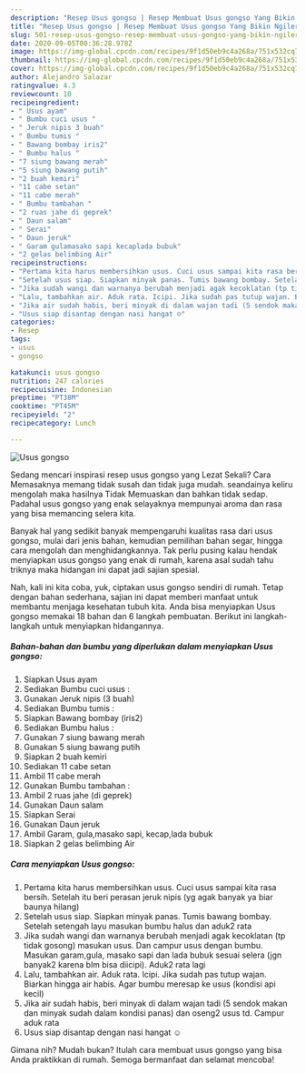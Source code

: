 ```yaml
---
description: "Resep Usus gongso | Resep Membuat Usus gongso Yang Bikin Ngiler"
title: "Resep Usus gongso | Resep Membuat Usus gongso Yang Bikin Ngiler"
slug: 501-resep-usus-gongso-resep-membuat-usus-gongso-yang-bikin-ngiler
date: 2020-09-05T00:36:28.978Z
image: https://img-global.cpcdn.com/recipes/9f1d50eb9c4a268a/751x532cq70/usus-gongso-foto-resep-utama.jpg
thumbnail: https://img-global.cpcdn.com/recipes/9f1d50eb9c4a268a/751x532cq70/usus-gongso-foto-resep-utama.jpg
cover: https://img-global.cpcdn.com/recipes/9f1d50eb9c4a268a/751x532cq70/usus-gongso-foto-resep-utama.jpg
author: Alejandro Salazar
ratingvalue: 4.3
reviewcount: 10
recipeingredient:
- " Usus ayam"
- " Bumbu cuci usus "
- " Jeruk nipis 3 buah"
- " Bumbu tumis "
- " Bawang bombay iris2"
- " Bumbu halus "
- "7 siung bawang merah"
- "5 siung bawang putih"
- "2 buah kemiri"
- "11 cabe setan"
- "11 cabe merah"
- " Bumbu tambahan "
- "2 ruas jahe di geprek"
- " Daun salam"
- " Serai"
- " Daun jeruk"
- " Garam gulamasako sapi kecaplada bubuk"
- "2 gelas belimbing Air"
recipeinstructions:
- "Pertama kita harus membersihkan usus. Cuci usus sampai kita rasa bersih. Setelah itu beri perasan jeruk nipis (yg agak banyak ya biar baunya hilang)"
- "Setelah usus siap. Siapkan minyak panas. Tumis bawang bombay. Setelah setengah layu masukan bumbu halus dan aduk2 rata"
- "Jika sudah wangi dan warnanya berubah menjadi agak kecoklatan (tp tidak gosong) masukan usus. Dan campur usus dengan bumbu. Masukan garam,gula, masako sapi dan lada bubuk sesuai selera (jgn banyak2 karena blm bisa diicipi). Aduk2 rata lagi"
- "Lalu, tambahkan air. Aduk rata. Icipi. Jika sudah pas tutup wajan. Biarkan hingga air habis. Agar bumbu meresap ke usus (kondisi api kecil)"
- "Jika air sudah habis, beri minyak di dalam wajan tadi (5 sendok makan dan minyak sudah dalam kondisi panas) dan oseng2 usus td. Campur aduk rata"
- "Usus siap disantap dengan nasi hangat ☺"
categories:
- Resep
tags:
- usus
- gongso

katakunci: usus gongso 
nutrition: 247 calories
recipecuisine: Indonesian
preptime: "PT38M"
cooktime: "PT45M"
recipeyield: "2"
recipecategory: Lunch

---
```



![Usus gongso](https://img-global.cpcdn.com/recipes/9f1d50eb9c4a268a/751x532cq70/usus-gongso-foto-resep-utama.jpg)

Sedang mencari inspirasi resep usus gongso yang Lezat Sekali? Cara Memasaknya memang tidak susah dan tidak juga mudah. seandainya keliru mengolah maka hasilnya Tidak Memuaskan dan bahkan tidak sedap. Padahal usus gongso yang enak selayaknya mempunyai aroma dan rasa yang bisa memancing selera kita.

Banyak hal yang sedikit banyak mempengaruhi kualitas rasa dari usus gongso, mulai dari jenis bahan, kemudian pemilihan bahan segar, hingga cara mengolah dan menghidangkannya. Tak perlu pusing kalau hendak menyiapkan usus gongso yang enak di rumah, karena asal sudah tahu triknya maka hidangan ini dapat jadi sajian spesial.




Nah, kali ini kita coba, yuk, ciptakan usus gongso sendiri di rumah. Tetap dengan bahan sederhana, sajian ini dapat memberi manfaat untuk membantu menjaga kesehatan tubuh kita. Anda bisa menyiapkan Usus gongso memakai 18 bahan dan 6 langkah pembuatan. Berikut ini langkah-langkah untuk menyiapkan hidangannya.

<!--inarticleads1-->

##### Bahan-bahan dan bumbu yang diperlukan dalam menyiapkan Usus gongso:

1. Siapkan  Usus ayam
1. Sediakan  Bumbu cuci usus :
1. Gunakan  Jeruk nipis (3 buah)
1. Sediakan  Bumbu tumis :
1. Siapkan  Bawang bombay (iris2)
1. Sediakan  Bumbu halus :
1. Gunakan 7 siung bawang merah
1. Gunakan 5 siung bawang putih
1. Siapkan 2 buah kemiri
1. Sediakan 11 cabe setan
1. Ambil 11 cabe merah
1. Gunakan  Bumbu tambahan :
1. Ambil 2 ruas jahe (di geprek)
1. Gunakan  Daun salam
1. Siapkan  Serai
1. Gunakan  Daun jeruk
1. Ambil  Garam, gula,masako sapi, kecap,lada bubuk
1. Siapkan 2 gelas belimbing Air




<!--inarticleads2-->

##### Cara menyiapkan Usus gongso:

1. Pertama kita harus membersihkan usus. Cuci usus sampai kita rasa bersih. Setelah itu beri perasan jeruk nipis (yg agak banyak ya biar baunya hilang)
1. Setelah usus siap. Siapkan minyak panas. Tumis bawang bombay. Setelah setengah layu masukan bumbu halus dan aduk2 rata
1. Jika sudah wangi dan warnanya berubah menjadi agak kecoklatan (tp tidak gosong) masukan usus. Dan campur usus dengan bumbu. Masukan garam,gula, masako sapi dan lada bubuk sesuai selera (jgn banyak2 karena blm bisa diicipi). Aduk2 rata lagi
1. Lalu, tambahkan air. Aduk rata. Icipi. Jika sudah pas tutup wajan. Biarkan hingga air habis. Agar bumbu meresap ke usus (kondisi api kecil)
1. Jika air sudah habis, beri minyak di dalam wajan tadi (5 sendok makan dan minyak sudah dalam kondisi panas) dan oseng2 usus td. Campur aduk rata
1. Usus siap disantap dengan nasi hangat ☺




Gimana nih? Mudah bukan? Itulah cara membuat usus gongso yang bisa Anda praktikkan di rumah. Semoga bermanfaat dan selamat mencoba!
